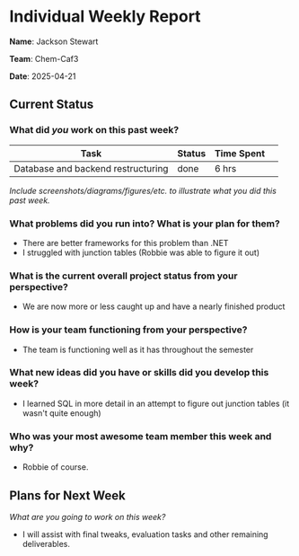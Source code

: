 # Individual Weekly Report

**Name**: Jackson Stewart

**Team**: Chem-Caf3

**Date**: 2025-04-21

## Current Status

### What did _you_ work on this past week?

| Task                               | Status | Time Spent |     |
| ---------------------------------- | ------ | ---------- | --- |
| Database and backend restructuring | done   | 6 hrs      |     |


*Include screenshots/diagrams/figures/etc. to illustrate what you did this past week.*

### What problems did you run into? What is your plan for them?

- There are better frameworks for this problem than .NET
- I struggled with junction tables (Robbie was able to figure it out)

### What is the current overall project status from your perspective? 

- We are now more or less caught up and have a nearly finished product

### How is your team functioning from your perspective?

- The team is functioning well as it has throughout the semester

### What new ideas did you have or skills did you develop this week?

- I learned SQL in more detail in an attempt to figure out junction tables (it wasn't quite enough)

### Who was your most awesome team member this week and why?

- Robbie of course.

## Plans for Next Week

*What are you going to work on this week?*

- I will assist with final tweaks, evaluation tasks and other remaining deliverables.
